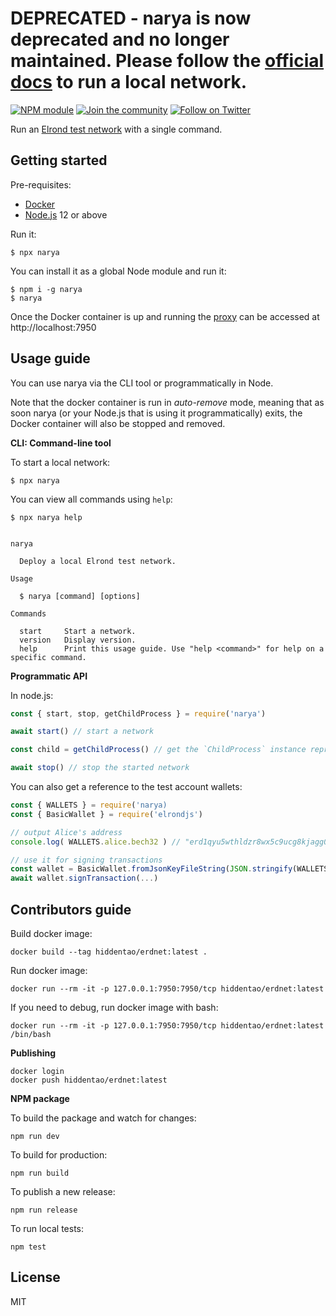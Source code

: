 # DEPRECATED - narya is now deprecated and no longer maintained. Please follow the [official docs](https://docs.elrond.com/developers/setup-local-testnet/) to run a local network.

[![NPM module](https://badge.fury.io/js/narya.svg)](https://badge.fury.io/js/narya)
[![Join the community](https://img.shields.io/badge/Chat%20on-Telegram-brightgreen.svg?color=0088cc)](https://t.me/erdDEV)
[![Follow on Twitter](https://img.shields.io/twitter/url/http/shields.io.svg?style=social&label=Follow&maxAge=2592000)](https://twitter.com/erd_dev)

Run an [Elrond test network](https://docs.elrond.com/developers/setup-a-local-testnet) with a single command.

## Getting started

Pre-requisites:

* [Docker](https://www.docker.com/)
* [Node.js](https://nodejs.org) 12 or above

Run it:

```
$ npx narya
```

You can install it as a global Node module and run it:

```
$ npm i -g narya
$ narya
```

Once the Docker container is up and running the [proxy](https://github.com/ElrondNetwork/elrond-proxy-go) can be accessed at http://localhost:7950

## Usage guide

You can use narya via the CLI tool or programmatically in Node. 

Note that the docker container is run in _auto-remove_ mode, meaning that as soon narya (or your Node.js that is using it programmatically) exits, the Docker container will also be stopped and removed.

**CLI: Command-line tool**

To start a local network:

```
$ npx narya
```

You can view all commands using `help`:

```
$ npx narya help


narya

  Deploy a local Elrond test network. 

Usage

  $ narya [command] [options] 

Commands

  start     Start a network.                                                             
  version   Display version.                                                             
  help      Print this usage guide. Use "help <command>" for help on a specific command. 
```

**Programmatic API**

In node.js:

```js
const { start, stop, getChildProcess } = require('narya')

await start() // start a network

const child = getChildProcess() // get the `ChildProcess` instance representing the docker container

await stop() // stop the started network
```

You can also get a reference to the test account wallets:

```js
const { WALLETS } = require('narya)
const { BasicWallet } = require('elrondjs')

// output Alice's address
console.log( WALLETS.alice.bech32 ) // "erd1qyu5wthldzr8wx5c9ucg8kjagg0jfs53s8nr3zpz3hypefsdd8ssycr6th"

// use it for signing transactions
const wallet = BasicWallet.fromJsonKeyFileString(JSON.stringify(WALLETS.alice), 'password')
await wallet.signTransaction(...)
```

## Contributors guide

Build docker image:

```
docker build --tag hiddentao/erdnet:latest .
```

Run docker image:

```
docker run --rm -it -p 127.0.0.1:7950:7950/tcp hiddentao/erdnet:latest
```

If you need to debug, run docker image with bash:

```
docker run --rm -it -p 127.0.0.1:7950:7950/tcp hiddentao/erdnet:latest /bin/bash
```

**Publishing**

```
docker login
docker push hiddentao/erdnet:latest
```

**NPM package**

To build the package and watch for changes:

```
npm run dev
```

To build for production:

```
npm run build
```

To publish a new release:

```
npm run release
```

To run local tests:

```shell
npm test
```

## License

MIT
